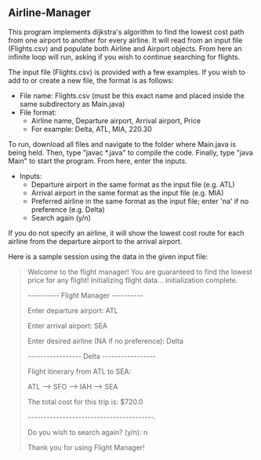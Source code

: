 ## Airline-Manager

This program implements dijkstra's algorithm to find the lowest cost path from one airport to another for every airline. It will read from an input file (Flights.csv) and populate both Airline and Airport objects. From here an infinite loop will run, asking if you wish to continue searching for flights. 

The input file (Flights.csv) is provided with a few examples. If you wish to add to or create a new file, the format is as follows:

- File name: Flights.csv (must be this exact name and placed inside the same subdirectory as Main.java)
- File format:
  - Airline name, Departure airport, Arrival airport, Price
  - For example: Delta, ATL, MIA, 220.30

To run, download all files and navigate to the folder where Main.java is being held. Then, type "javac \*.java" to compile the code. Finally, type "java Main" to start the program. From here, enter the inputs.

- Inputs:
  - Departure airport in the same format as the input file (e.g. ATL)
  - Arrival airport in the same format as the input file (e.g. MIA)
  - Preferred airline in the same format as the input file; enter 'na' if no preference (e.g. Delta)
  - Search again (y/n)
  
If you do not specify an airline, it will show the lowest cost route for each airline from the departure airport to the arrival airport.

Here is a sample session using the data in the given input file:

>Welcome to the flight manager!
>You are guaranteed to find the lowest price for any flight!
>Initializing flight data... initialization complete.
>
>---------- Flight Manager ----------
>
>Enter departure airport: ATL
>
>Enter arrival airport: SEA
>
>Enter desired airline (NA if no preference): Delta
>
>----------------- Delta -----------------
>
>Flight itinerary from ATL to SEA:
>
>ATL --> SFO --> IAH --> SEA
>
>The total cost for this trip is: $720.0
>
>----------------------------------------.
>
>Do you wish to search again? (y/n): n
>
>Thank you for using Flight Manager!

